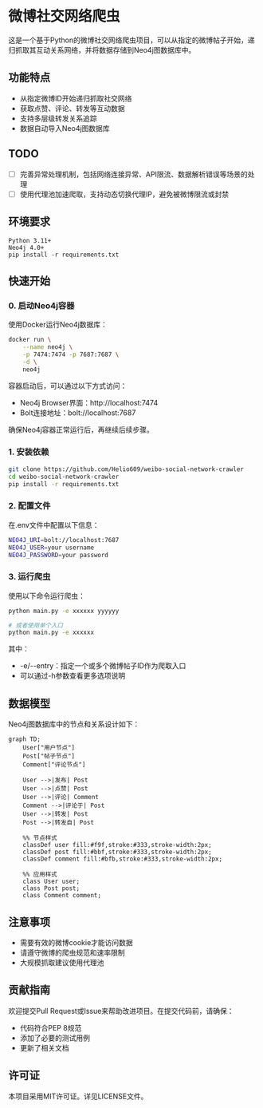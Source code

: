 # 微博社交网络爬虫

这是一个基于Python的微博社交网络爬虫项目，可以从指定的微博帖子开始，递归抓取其互动关系网络，并将数据存储到Neo4j图数据库中。

## 功能特点

- 从指定微博ID开始递归抓取社交网络
- 获取点赞、评论、转发等互动数据
- 支持多层级转发关系追踪
- 数据自动导入Neo4j图数据库

## TODO

- [ ]  完善异常处理机制，包括网络连接异常、API限流、数据解析错误等场景的处理
- [ ]  使用代理池加速爬取，支持动态切换代理IP，避免被微博限流或封禁

## 环境要求

```
Python 3.11+
Neo4j 4.0+
pip install -r requirements.txt
```

## 快速开始

### 0. 启动Neo4j容器

使用Docker运行Neo4j数据库：

```bash
docker run \
    --name neo4j \
    -p 7474:7474 -p 7687:7687 \
    -d \
    neo4j
```

容器启动后，可以通过以下方式访问：

- Neo4j Browser界面：http://localhost:7474
- Bolt连接地址：bolt://localhost:7687

确保Neo4j容器正常运行后，再继续后续步骤。

### 1. 安装依赖

```bash
git clone https://github.com/Helio609/weibo-social-network-crawler
cd weibo-social-network-crawler
pip install -r requirements.txt
```

### 2. 配置文件

在.env文件中配置以下信息：

```bash
NEO4J_URI=bolt://localhost:7687
NEO4J_USER=your username
NEO4J_PASSWORD=your password
```

### 3. 运行爬虫

使用以下命令运行爬虫：

```bash
python main.py -e xxxxxx yyyyyy

# 或者使用单个入口
python main.py -e xxxxxx
```

其中：

- -e/--entry：指定一个或多个微博帖子ID作为爬取入口
- 可以通过-h参数查看更多选项说明

## 数据模型

Neo4j图数据库中的节点和关系设计如下：

```mermaid
graph TD;
    User["用户节点"]
    Post["帖子节点"]
    Comment["评论节点"]
    
    User -->|发布| Post
    User -->|点赞| Post
    User -->|评论| Comment
    Comment -->|评论于| Post
    User -->|转发| Post
    Post -->|转发自| Post
    
    %% 节点样式
    classDef user fill:#f9f,stroke:#333,stroke-width:2px;
    classDef post fill:#bbf,stroke:#333,stroke-width:2px;
    classDef comment fill:#bfb,stroke:#333,stroke-width:2px;
    
    %% 应用样式
    class User user;
    class Post post;
    class Comment comment;
```

## 注意事项

- 需要有效的微博cookie才能访问数据
- 请遵守微博的爬虫规范和速率限制
- 大规模抓取建议使用代理池

## 贡献指南

欢迎提交Pull Request或Issue来帮助改进项目。在提交代码前，请确保：

- 代码符合PEP 8规范
- 添加了必要的测试用例
- 更新了相关文档

## 许可证

本项目采用MIT许可证。详见LICENSE文件。